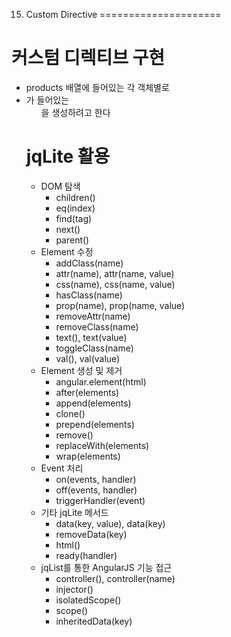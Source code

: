 15. Custom Directive
=====================

# 커스텀 디렉티브 구현
- products 배열에 들어있는 각 객체별로 <li> 가 들어있는 <ul> 을 생성하려고 한다

# jqLite 활용
- DOM 탐색
    - children()
    - eq(index)
    - find(tag)
    - next()
    - parent()
- Element 수정
    - addClass(name)
    - attr(name), attr(name, value)
    - css(name), css(name, value)
    - hasClass(name)
    - prop(name), prop(name, value)
    - removeAttr(name)
    - removeClass(name)
    - text(), text(value)
    - toggleClass(name)
    - val(), val(value)
- Element 생성 및 제거
    - angular.element(html)
    - after(elements)
    - append(elements)
    - clone()
    - prepend(elements)
    - remove()
    - replaceWith(elements)
    - wrap(elements)
- Event 처리
    - on(events, handler)
    - off(events, handler)
    - triggerHandler(event)
- 기타 jqLite 메서드
    - data(key, value), data(key)
    - removeData(key)
    - html()
    - ready(handler)
- jqList를 통한 AngularJS 기능 접근
    - controller(), controller(name)
    - injector()
    - isolatedScope()
    - scope()
    - inheritedData(key)

